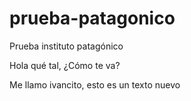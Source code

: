 # prueba-patagonico
Prueba instituto patagónico

Hola qué tal, ¿Cómo te va?

Me llamo ivancito, esto es un texto nuevo
